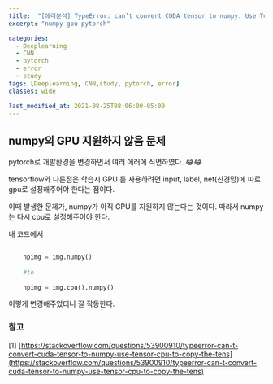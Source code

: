 ```yaml
---
title:  "[에러분석] TypeError: can’t convert CUDA tensor to numpy. Use Tensor.cpu() to copy the tensor to host memory first"
excerpt: "numpy gpu pytorch"

categories:
  - Deeplearning
  - CNN
  - pytorch
  - error
  - study
tags: [Deeplearning, CNN,study, pytorch, error]
classes: wide

last_modified_at: 2021-08-25T08:06:00-05:00
---
```


## numpy의 GPU 지원하지 않음 문제

pytorch로 개발환경을 변경하면서 여러 에러에 직면하였다. 😂😂
 
tensorflow와 다른점은 학습시 GPU 를 사용하려면 input, label, net(신경망)에 따로 gpu로 설정해주어야 한다는 점이다.

이때 발생한 문제가, numpy가 아직 GPU를 지원하지 않는다는 것이다. 따라서 numpy는 다시 cpu로 설정해주어야 한다. 


내 코드에서

~~~python
    
    npimg = img.numpy()
    
    #to
    
    npimg = img.cpu().numpy()

~~~
 
이렇게 변경해주었더니 잘 작동한다.




### 참고

[1] [https://stackoverflow.com/questions/53900910/typeerror-can-t-convert-cuda-tensor-to-numpy-use-tensor-cpu-to-copy-the-tens](https://stackoverflow.com/questions/53900910/typeerror-can-t-convert-cuda-tensor-to-numpy-use-tensor-cpu-to-copy-the-tens)
